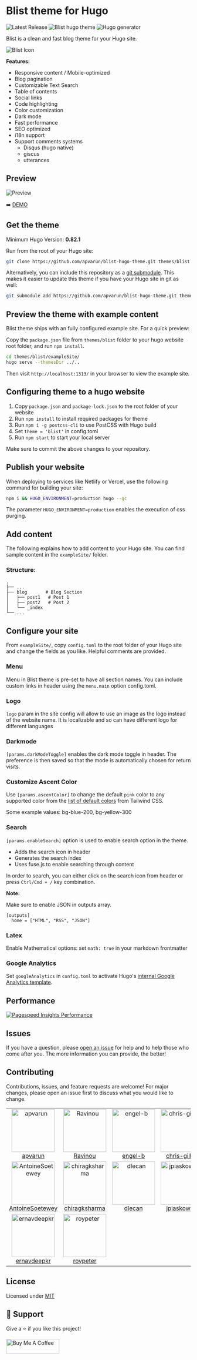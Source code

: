 # Blist theme for Hugo

![Latest Release](https://img.shields.io/github/tag/apvarun/blist-hugo-theme.svg)
![Blist hugo theme](https://img.shields.io/github/license/apvarun/blist-hugo-theme)
![Hugo generator](https://img.shields.io/badge/generator-hugo-brightgreen)

Blist is a clean and fast blog theme for your Hugo site.

![Blist Icon](https://github.com/apvarun/blist-hugo-theme/raw/main/images/blist-logo.png)

**Features:**

- Responsive content / Mobile-optimized
- Blog pagination
- Customizable Text Search
- Table of contents
- Social links
- Code highlighting
- Color customization
- Dark mode
- Fast performance
- SEO optimized
- i18n support
- Support comments systems
  - Disqus (hugo native)
  - giscus
  - utterances

## Preview

![Preview](https://github.com/apvarun/blist-hugo-theme/raw/main/images/screenshot.png)

➡️ [DEMO](https://blist.vercel.app/)

## Get the theme

Minimum Hugo Version: **0.82.1**

Run from the root of your Hugo site:

```sh
git clone https://github.com/apvarun/blist-hugo-theme.git themes/blist
```

Alternatively, you can include this repository as a [git submodule](https://git-scm.com/docs/gitsubmodules). This makes it easier to update this theme if you have your Hugo site in git as well:

```sh
git submodule add https://github.com/apvarun/blist-hugo-theme.git themes/blist
```

## Preview the theme with example content

Blist theme ships with an fully configured example site. For a quick preview:

Copy the `package.json` file from `themes/blist` folder to your hugo website root folder, and run `npm install`.

```sh
cd themes/blist/exampleSite/
hugo serve --themesDir ../..
```

Then visit `http://localhost:1313/` in your browser to view the example site.

## Configuring theme to a hugo website

1. Copy `package.json` and `package-lock.json` to the root folder of your website
2. Run `npm install` to install required packages for theme
3. Run `npm i -g postcss-cli` to use PostCSS with Hugo build
4. Set `theme = 'blist'` in config.toml
5. Run `npm start` to start your local server

Make sure to commit the above changes to your repository.

## Publish your website

When deploying to services like Netlify or Vercel, use the following command for building your site:

```sh
npm i && HUGO_ENVIRONMENT=production hugo --gc
```
The parameter `HUGO_ENVIRONMENT=production` enables the execution of css purging.

## Add content

The following explains how to add content to your Hugo site. You can find sample content in the `exampleSite/` folder.

### Structure:

    .
    ├── ...
    ├── blog       # Blog Section
    │   ├── post1   # Post 1
    │   ├── post2   # Post 2
    │   └── _index
    └── ...

## Configure your site

From `exampleSite/`, copy `config.toml` to the root folder of your Hugo site and change the fields as you like. Helpful comments are provided.

### Menu

Menu in Blist theme is pre-set to have all section names. You can include custom links in header using the `menu.main` option config.toml.

### Logo

`logo` param in the site config will allow to use an image as the logo instead of the website name. It is localizable and so can have different logo for different languages

### Darkmode

`[params.darkModeToggle]` enables the dark mode toggle in header. The preference is then saved so that the mode is automatically chosen for return visits.

### Customize Ascent Color

Use `[params.ascentColor]` to change the default `pink` color to any supported color from the [list of default colors](https://tailwindcss.com/docs/customizing-colors) from Tailwind CSS.

Some example values: bg-blue-200, bg-yellow-300

### Search

`[params.enableSearch]` option is used to enable search option in the theme.

- Adds the search icon in header
- Generates the search index
- Uses fuse.js to enable searching through content

In order to search, you can either click on the search icon from header or press `Ctrl/Cmd + /` key combination.

**Note:**

Make sure to enable JSON in outputs array.

```
[outputs]
  home = ["HTML", "RSS", "JSON"]
```

### Latex

Enable Mathematical options: set `math: true` in your markdown frontmatter

### Google Analytics

Set `googleAnalytics` in `config.toml` to activate Hugo's [internal Google Analytics template](https://gohugo.io/templates/internal/#google-analytics).

## Performance

[![Pagespeed Insights Performance](https://github.com/apvarun/blist-hugo-theme/raw/main/images/pagespeed-performance.png)](https://developers.google.com/speed/pagespeed/insights/?url=https%3A%2F%2Fblist.vercel.app&tab=mobile)

## Issues

If you have a question, please [open an issue](https://github.com/apvarun/blist-hugo-theme/issues) for help and to help those who come after you. The more information you can provide, the better!

## Contributing

Contributions, issues, and feature requests are welcome! For major changes, please open an issue first to discuss what you would like to change.

<table>
  <tr>
    <td align="center"><a href="https://github.com/apvarun"><img alt="apvarun"
          src="https://avatars.githubusercontent.com/u/8411309?v=4" width="117" /><br />apvarun</a></td>
    <td align="center"><a href="https://github.com/Ravinou"><img alt="Ravinou"
          src="https://avatars.githubusercontent.com/u/39600829?v=4" width="117" /><br />Ravinou</a></td>
    <td align="center"><a href="https://github.com/engel-b"><img alt="engel-b"
          src="https://avatars.githubusercontent.com/u/5812810?v=4" width="117" /><br />engel-b</a></td>
    <td align="center"><a href="https://github.com/chris-gillatt"><img alt="chris-gillatt"
          src="https://avatars.githubusercontent.com/u/9963006?v=4" width="117" /><br />chris-gillatt</a></td>
    <td align="center"><a href="https://github.com/apps/dependabot"><img alt="dependabot[bot]"
          src="https://avatars.githubusercontent.com/in/29110?v=4" width="117" /><br />dependabot[bot]</a></td>
    <td align="center"><a href="https://github.com/xLexip"><img alt="xLexip"
          src="https://avatars.githubusercontent.com/u/46321162?v=4" width="117" /><br />xLexip</a></td>
  </tr>
  <tr>
    <td align="center"><a href="https://github.com/AntoineSoetewey"><img alt="AntoineSoetewey"
          src="https://avatars.githubusercontent.com/u/17910063?v=4" width="117" /><br />AntoineSoetewey</a></td>
    <td align="center"><a href="https://github.com/chiragksharma"><img alt="chiragksharma"
          src="https://avatars.githubusercontent.com/u/74889769?v=4" width="117" /><br />chiragksharma</a></td>
    <td align="center"><a href="https://github.com/dlecan"><img alt="dlecan"
          src="https://avatars.githubusercontent.com/u/586631?v=4" width="117" /><br />dlecan</a></td>
    <td align="center"><a href="https://github.com/jpiaskowski"><img alt="jpiaskowski"
          src="https://avatars.githubusercontent.com/u/8420943?v=4" width="117" /><br />jpiaskowski</a></td>
    <td align="center"><a href="https://github.com/lucab85"><img alt="lucab85"
          src="https://avatars.githubusercontent.com/u/24267107?v=4" width="117" /><br />lucab85</a></td>
    <td align="center"><a href="https://github.com/Marty"><img alt="Marty"
          src="https://avatars.githubusercontent.com/u/100658?v=4" width="117" /><br />Marty</a></td>
  </tr>
  <tr>
    <td align="center"><a href="https://github.com/ernavdeepkr"><img alt="ernavdeepkr"
          src="https://avatars.githubusercontent.com/u/50796185?v=4" width="117" /><br />ernavdeepkr</a></td>
    <td align="center"><a href="https://github.com/roypeter"><img alt="roypeter"
          src="https://avatars.githubusercontent.com/u/16620459?v=4" width="117" /><br />roypeter</a></td>
  </tr>
</table>

## License

Licensed under [MIT](LICENSE)

## 🤝 Support

Give a ⭐️ if you like this project!

<a href="https://www.buymeacoffee.com/apvarun" target="_blank" rel="noopener"><img src="https://cdn.buymeacoffee.com/buttons/v2/default-yellow.png" height="40" width="145" alt="Buy Me A Coffee"></a>

